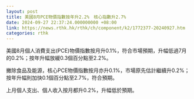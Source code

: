 ```yaml
---
layout: post
title: 美國8月PCE物價指數按年升2.2%　核心指數升2.7%
date: 2024-09-27 22:37:24.000000000 +08:00
link: https://news.rthk.hk/rthk/ch/component/k2/1772377-20240927.htm
categories: rthk
---
```


美國8月個人消費支出(PCE)物價指數按月升0.1%，符合市場預期，升幅低過7月的0.2%；按年升幅放緩0.3個百分點至2.2%。

撇除食品及能源，核心PCE物價指數按月亦升0.1%，市場原先估計繼續升0.2%；按年升幅則加快0.1個百分點至2.7%，符合預期。

上月個人支出、個人收入按月都升0.2%，升幅低於預期。
